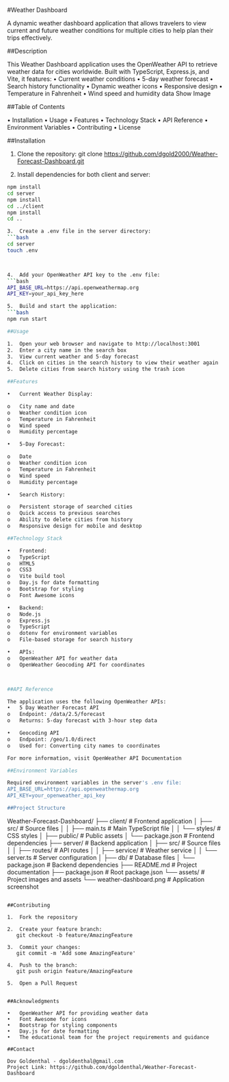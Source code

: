 #Weather Dashboard

A dynamic weather dashboard application that allows travelers to view current and future weather conditions for multiple cities to help plan their trips effectively.

##Description

This Weather Dashboard application uses the OpenWeather API to retrieve weather data for cities worldwide. Built with TypeScript, Express.js, and Vite, it features:
•	Current weather conditions
•	5-day weather forecast
•	Search history functionality
•	Dynamic weather icons
•	Responsive design
•	Temperature in Fahrenheit
•	Wind speed and humidity data
Show Image

##Table of Contents

•	Installation
•	Usage
•	Features
•	Technology Stack
•	API Reference
•	Environment Variables
•	Contributing
•	License

##Installation

1.	Clone the repository:
    git clone https://github.com/dgold2000/Weather-Forecast-Dashboard.git

2.	Install dependencies for both client and server:
```bash
npm install
cd server
npm install
cd ../client
npm install
cd ..

3.	Create a .env file in the server directory:
```bash
cd server
touch .env



4.	Add your OpenWeather API key to the .env file:
```bash
API_BASE_URL=https://api.openweathermap.org
API_KEY=your_api_key_here

5.	Build and start the application:
```bash
npm run start

##Usage

1.	Open your web browser and navigate to http://localhost:3001
2.	Enter a city name in the search box
3.	View current weather and 5-day forecast
4.	Click on cities in the search history to view their weather again
5.	Delete cities from search history using the trash icon

##Features

•	Current Weather Display: 

o	City name and date
o	Weather condition icon
o	Temperature in Fahrenheit
o	Wind speed
o	Humidity percentage

•	5-Day Forecast: 

o	Date
o	Weather condition icon
o	Temperature in Fahrenheit
o	Wind speed
o	Humidity percentage

•	Search History: 

o	Persistent storage of searched cities
o	Quick access to previous searches
o	Ability to delete cities from history
o	Responsive design for mobile and desktop

##Technology Stack

•	Frontend: 
o	TypeScript
o	HTML5
o	CSS3
o	Vite build tool
o	Day.js for date formatting
o	Bootstrap for styling
o	Font Awesome icons

•	Backend: 
o	Node.js
o	Express.js
o	TypeScript
o	dotenv for environment variables
o	File-based storage for search history

•	APIs: 
o	OpenWeather API for weather data
o	OpenWeather Geocoding API for coordinates



##API Reference

The application uses the following OpenWeather APIs:
•	5 Day Weather Forecast API 
o	Endpoint: /data/2.5/forecast
o	Returns: 5-day forecast with 3-hour step data

•	Geocoding API 
o	Endpoint: /geo/1.0/direct
o	Used for: Converting city names to coordinates

For more information, visit OpenWeather API Documentation

##Environment Variables

Required environment variables in the server's .env file:
API_BASE_URL=https://api.openweathermap.org
API_KEY=your_openweather_api_key

##Project Structure
```
Weather-Forecast-Dashboard/
├── client/                 # Frontend application
│   ├── src/               # Source files
│   │   ├── main.ts        # Main TypeScript file
│   │   └── styles/        # CSS styles
│   ├── public/            # Public assets
│   └── package.json       # Frontend dependencies
├── server/                # Backend application
│   ├── src/              # Source files
│   │   ├── routes/       # API routes
│   │   ├── service/      # Weather service
│   │   └── server.ts     # Server configuration
│   ├── db/               # Database files
│   └── package.json      # Backend dependencies
├── README.md             # Project documentation
├── package.json          # Root package.json
└── assets/              # Project images and assets
    └── weather-dashboard.png  # Application screenshot
```

##Contributing

1.	Fork the repository

2.	Create your feature branch:
   git checkout -b feature/AmazingFeature

3.	Commit your changes:
   git commit -m 'Add some AmazingFeature'

4.	Push to the branch:
   git push origin feature/AmazingFeature

5.	Open a Pull Request


##Acknowledgments

•	OpenWeather API for providing weather data
•	Font Awesome for icons
•	Bootstrap for styling components
•	Day.js for date formatting
•	The educational team for the project requirements and guidance

##Contact

Dov Goldenthal - dgoldenthal@gmail.com
Project Link: https://github.com/dgoldenthal/Weather-Forecast-Dashboard
